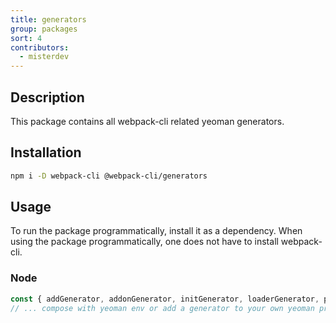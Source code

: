 ```yaml
---
title: generators
group: packages
sort: 4
contributors:
  - misterdev
---
```


## Description

This package contains all webpack-cli related yeoman generators. 

## Installation

```bash
npm i -D webpack-cli @webpack-cli/generators
```

## Usage

To run the package programmatically, install it as a dependency. When using the package programmatically, one does not have to install webpack-cli.

### Node

```js
const { addGenerator, addonGenerator, initGenerator, loaderGenerator, pluginGenerator, removeGenerator, updateGenerator } = require('@webpack-cli/generators');
// ... compose with yeoman env or add a generator to your own yeoman project
```
